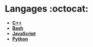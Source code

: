 # Langages :octocat:
- **[C++][c++]**
- **[Bash][bash]**
- **[JavaScript][js]**
- **[Python][python]**

[c++]: https://github.com/Hild-Franck/encyclopedia/blob/master/Langages/CPP.md
[bash]: https://github.com/Hild-Franck/encyclopedia/blob/master/Langages/Bash.md
[js]: https://github.com/Hild-Franck/encyclopedia/blob/master/Langages/JavaScript.md
[python]: https://github.com/Hild-Franck/encyclopedia/blob/master/Langages/Python.md
